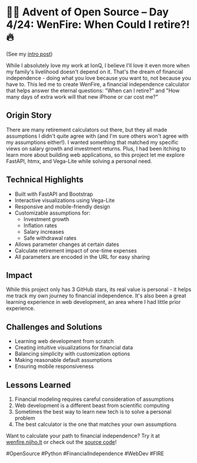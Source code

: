# 🎄🎁 Advent of Open Source – Day 4/24: WenFire: When Could I retire?! 🔥

(See my [intro post](https://www.linkedin.com/posts/basnijholt_advent-of-open-source-celebrating-activity-7269075513002909697-M89J))

While I absolutely love my work at IonQ, I believe I'll love it even more when my family's livelihood doesn't depend on it. That's the dream of financial independence - doing what you love because you want to, not because you have to. This led me to create WenFire, a financial independence calculator that helps answer the eternal questions: "When can I retire?" and "How many days of extra work will that new iPhone or car cost me?"

## Origin Story
There are many retirement calculators out there, but they all made assumptions I didn't quite agree with (and I'm sure others won't agree with my assumptions either!). I wanted something that matched my specific views on salary growth and investment returns. Plus, I had been itching to learn more about building web applications, so this project let me explore FastAPI, htmx, and Vega-Lite while solving a personal need.

## Technical Highlights
* Built with FastAPI and Bootstrap
* Interactive visualizations using Vega-Lite
* Responsive and mobile-friendly design
* Customizable assumptions for:
  * Investment growth
  * Inflation rates
  * Salary increases
  * Safe withdrawal rates
* Allows parameter changes at certain dates
* Calculate retirement impact of one-time expenses
* All parameters are encoded in the URL for easy sharing

## Impact
While this project only has 3 GitHub stars, its real value is personal - it helps me track my own journey to financial independence. It's also been a great learning experience in web development, an area where I had little prior experience.

## Challenges and Solutions
* Learning web development from scratch
* Creating intuitive visualizations for financial data
* Balancing simplicity with customization options
* Making reasonable default assumptions
* Ensuring mobile responsiveness

## Lessons Learned
1. Financial modeling requires careful consideration of assumptions
2. Web development is a different beast from scientific computing
3. Sometimes the best way to learn new tech is to solve a personal problem
4. The best calculator is the one that matches your own assumptions

Want to calculate your path to financial independence? Try it at [wenfire.nijho.lt](https://wenfire.nijho.lt/) or check out the [source code](https://github.com/basnijholt/wenfire)!

#OpenSource #Python #FinancialIndependence #WebDev #FIRE